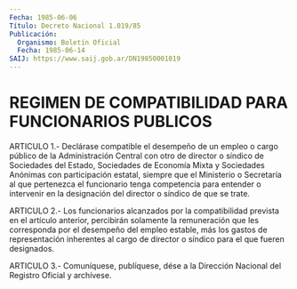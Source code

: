 ```yaml
---
Fecha: 1985-06-06
Título: Decreto Nacional 1.019/85
Publicación:
  Organismo: Boletín Oficial
  Fecha: 1985-06-14
SAIJ: https://www.saij.gob.ar/DN19850001019
---
```

# REGIMEN DE COMPATIBILIDAD PARA FUNCIONARIOS PUBLICOS

<a id="1"></a>
ARTICULO  1.-  Declárase  compatible  el  desempeño  de un empleo o cargo público de la Administración Central con otro de  director  o síndico  de  Sociedades  del Estado, Sociedades de Economía Mixta y Sociedades  Anónimas  con participación  estatal,  siempre  que  el Ministerio o Secretaría  al  que  pertenezca  el  funcionario tenga competencia  para  entender  o  intervenir  en  la designación  del director o síndico de que se trate.

<a id="2"></a>
ARTICULO  2.-  Los  funcionarios  alcanzados  por la compatibilidad prevista   en  el  artículo  anterior,  percibirán  solamente    la remuneración  que  les  corresponda  por  el  desempeño  del empleo estable,  más  los gastos de representación inherentes al cargo  de director o síndico para el que fueren designados.

<a id="3"></a>
ARTICULO  3.- Comuníquese, publíquese, dése a la Dirección Nacional del Registro Oficial y archívese.